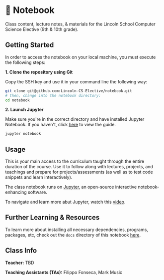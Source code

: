 # 📙 Notebook

Class content, lecture notes, & materials for the Lincoln School Computer Science Elective (9th & 10th grade).

## Getting Started

In order to access the notebook on your local machine, you must execute the following steps:

**1. Clone the repository using Git**

Copy the SSH key and use it in your command line the following way:

```bash
git clone git@github.com:Lincoln-CS-Elective/notebook.git
# then, change into the notebook directory:
cd notebook
```

**2. Launch Jupyter**

Make sure you're in the correct directory and have installed Jupyter Notebook. If you haven't, click [here](https://github.com/Lincoln-CS-Elective/notebook/blob/main/docs/CONDA.md) to view the guide.

```bash
jupyter notebook
```

## Usage

This is your main access to the curriculum taught through the entire duration of the course. Use it to follow along with lectures, projects, and teachings and prepare for projects/assessments (as well as to test code snippets and learn interactively).

The class notebook runs on [Jupyter](https://jupyter.org/), an open-source interactive notebook-enhancing software.

To navigate and learn more abut Jupyter, watch this [video](https://www.youtube.com/watch?v=jZ952vChhuI&ab_channel=MichaelFudge).

## Further Learning & Resources

To learn more about installing all necessary dependencies, programs, packages, etc, check out the `docs` directory of this notebook [here](https://github.com/Lincoln-CS-Elective/notebook/tree/main/docs).

## Class Info

**Teacher:** TBD

**Teaching Assistants (TAs):** Filippo Fonseca, Mark Music
